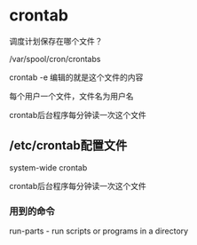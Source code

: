 # crontab

调度计划保存在哪个文件？

/var/spool/cron/crontabs

crontab -e 编辑的就是这个文件的内容

每个用户一个文件，文件名为用户名

crontab后台程序每分钟读一次这个文件

## /etc/crontab配置文件

system-wide crontab

crontab后台程序每分钟读一次这个文件

### 用到的命令

run-parts - run scripts or programs in a directory